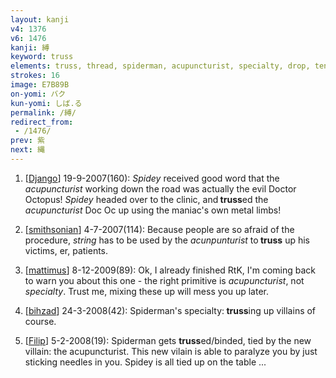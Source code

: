 ```yaml
---
layout: kanji
v4: 1376
v6: 1476
kanji: 縛
keyword: truss
elements: truss, thread, spiderman, acupuncturist, specialty, drop, ten, needle, rice field, brains, glue
strokes: 16
image: E7B89B
on-yomi: バク
kun-yomi: しば.る
permalink: /縛/
redirect_from:
 - /1476/
prev: 紫
next: 縄
---
```


1) [<a href="http://kanji.koohii.com/profile/Django">Django</a>] 19-9-2007(160): <em>Spidey</em> received good word that the <em>acupuncturist</em> working down the road was actually the evil Doctor Octopus! <em>Spidey</em> headed over to the clinic, and<strong> truss</strong>ed the <em>acupuncturist</em> Doc Oc up using the maniac&#039;s own metal limbs!

2) [<a href="http://kanji.koohii.com/profile/smithsonian">smithsonian</a>] 4-7-2007(114): Because people are so afraid of the procedure, <em>string</em> has to be used by the <em>acunpunturist</em> to<strong> truss</strong> up his victims, er, patients.

3) [<a href="http://kanji.koohii.com/profile/mattimus">mattimus</a>] 8-12-2009(89): Ok, I already finished RtK, I&#039;m coming back to warn you about this one - the right primitive is <em>acupuncturist</em>, not <em>specialty</em>. Trust me, mixing these up will mess you up later.

4) [<a href="http://kanji.koohii.com/profile/bihzad">bihzad</a>] 24-3-2008(42): Spiderman&#039;s specialty:<strong> truss</strong>ing up villains of course.

5) [<a href="http://kanji.koohii.com/profile/Filip">Filip</a>] 5-2-2008(19): Spiderman gets <strong>truss</strong>ed/binded, tied by the new villain: the acupuncturist. This new vilain is able to paralyze you by just sticking needles in you. Spidey is all tied up on the table ...

